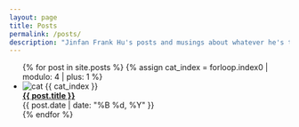 ```yaml
---
layout: page
title: Posts
permalink: /posts/
description: "Jinfan Frank Hu's posts and musings about whatever he's thinking about. Look out for philosophy, linguistics, and of course, cats."
---
```


<ul class="custom-post-list">
  {% for post in site.posts %}
    {% assign cat_index = forloop.index0 | modulo: 4 | plus: 1 %}
    <li>
      <img src="/images/cat{{ cat_index }}.png" class="cat-bullet" alt="cat {{ cat_index }}" />
      <div class="post-content">
        <a href="{{ post.url | relative_url }}"><strong>{{ post.title }}</strong></a>
        <div class="post-date">{{ post.date | date: "%B %d, %Y" }}</div>
      </div>
    </li>
  {% endfor %}
</ul>